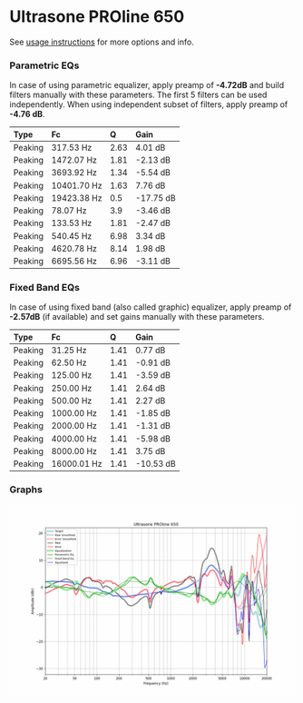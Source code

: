 # Ultrasone PROline 650
See [usage instructions](https://github.com/jaakkopasanen/AutoEq#usage) for more options and info.

### Parametric EQs
In case of using parametric equalizer, apply preamp of **-4.72dB** and build filters manually
with these parameters. The first 5 filters can be used independently.
When using independent subset of filters, apply preamp of **-4.76 dB**.

| Type    | Fc          |    Q | Gain      |
|:--------|:------------|:-----|:----------|
| Peaking | 317.53 Hz   | 2.63 | 4.01 dB   |
| Peaking | 1472.07 Hz  | 1.81 | -2.13 dB  |
| Peaking | 3693.92 Hz  | 1.34 | -5.54 dB  |
| Peaking | 10401.70 Hz | 1.63 | 7.76 dB   |
| Peaking | 19423.38 Hz | 0.5  | -17.75 dB |
| Peaking | 78.07 Hz    | 3.9  | -3.46 dB  |
| Peaking | 133.53 Hz   | 1.81 | -2.47 dB  |
| Peaking | 540.45 Hz   | 6.98 | 3.34 dB   |
| Peaking | 4620.78 Hz  | 8.14 | 1.98 dB   |
| Peaking | 6695.56 Hz  | 6.96 | -3.11 dB  |

### Fixed Band EQs
In case of using fixed band (also called graphic) equalizer, apply preamp of **-2.57dB**
(if available) and set gains manually with these parameters.

| Type    | Fc          |    Q | Gain      |
|:--------|:------------|:-----|:----------|
| Peaking | 31.25 Hz    | 1.41 | 0.77 dB   |
| Peaking | 62.50 Hz    | 1.41 | -0.91 dB  |
| Peaking | 125.00 Hz   | 1.41 | -3.59 dB  |
| Peaking | 250.00 Hz   | 1.41 | 2.64 dB   |
| Peaking | 500.00 Hz   | 1.41 | 2.27 dB   |
| Peaking | 1000.00 Hz  | 1.41 | -1.85 dB  |
| Peaking | 2000.00 Hz  | 1.41 | -1.31 dB  |
| Peaking | 4000.00 Hz  | 1.41 | -5.98 dB  |
| Peaking | 8000.00 Hz  | 1.41 | 3.75 dB   |
| Peaking | 16000.01 Hz | 1.41 | -10.53 dB |

### Graphs
![](./Ultrasone%20PROline%20650.png)